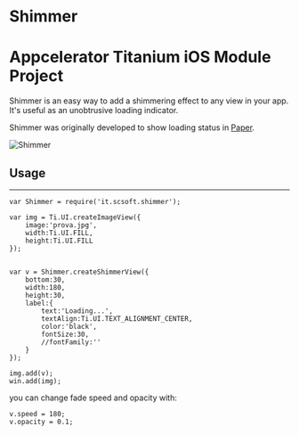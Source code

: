 # Shimmer 

Appcelerator Titanium iOS Module Project
===========================================  
Shimmer is an easy way to add a shimmering effect to any view in your app. It's useful as an unobtrusive loading indicator.

Shimmer was originally developed to show loading status in [Paper](http://facebook.com/paper).

![Shimmer](https://github.com/facebook/Shimmer/blob/master/shimmer.gif?raw=true)


## Usage
--------------
```
var Shimmer = require('it.scsoft.shimmer');

var img = Ti.UI.createImageView({
	image:'prova.jpg',
	width:Ti.UI.FILL,
	height:Ti.UI.FILL
});


var v = Shimmer.createShimmerView({
	bottom:30,
	width:180,
	height:30,
	label:{
		text:'Loading...',
		textAlign:Ti.UI.TEXT_ALIGNMENT_CENTER,
		color:'black',
		fontSize:30,
		//fontFamily:''
	}
});

img.add(v);
win.add(img);

```

you can change fade speed and opacity with:

```
v.speed = 180;
v.opacity = 0.1;
```

